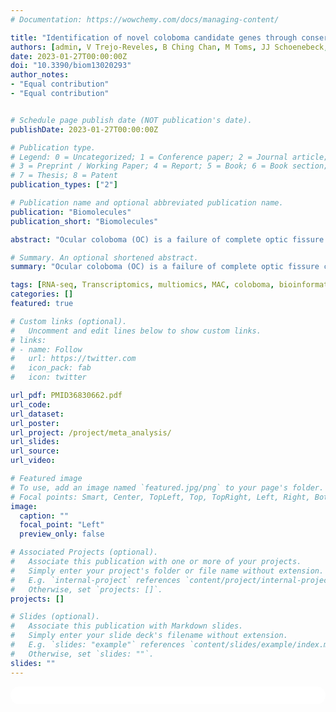 ```yaml
---
# Documentation: https://wowchemy.com/docs/managing-content/

title: "Identification of novel coloboma candidate genes through conserved gene expression analyses across four vertebrate species"
authors: [admin, V Trejo-Reveles, B Ching Chan, M Toms, JJ Schoenebeck, Genomics England Research Consortium, M Moosajee, J Rainger]
date: 2023-01-27T00:00:00Z
doi: "10.3390/biom13020293"
author_notes:
- "Equal contribution"
- "Equal contribution"


# Schedule page publish date (NOT publication's date).
publishDate: 2023-01-27T00:00:00Z

# Publication type.
# Legend: 0 = Uncategorized; 1 = Conference paper; 2 = Journal article;
# 3 = Preprint / Working Paper; 4 = Report; 5 = Book; 6 = Book section;
# 7 = Thesis; 8 = Patent
publication_types: ["2"]

# Publication name and optional abbreviated publication name.
publication: "Biomolecules"
publication_short: "Biomolecules"

abstract: "Ocular coloboma (OC) is a failure of complete optic fissure closure during embryonic development and presents as a tissue defect along the proximal distal axis of the ventral eye. It is classed as part of the clinical spectrum of structural eye malformations with microphthalmia and anophthalmia, collectively abbreviated to MAC. Despite deliberate attempts to identify causative variants in MAC, many patients remain without a genetic diagnosis. To reveal potential candidate genes, we utilised transcriptomes experimentally generated from embryonic eye tissues derived from human, mouse, zebrafish, and chicken at stages coincident with optic fissure closure. Our in-silico analyses found 10 genes with optic fissure specific enriched expression: *ALDH1A3*, *BMPR1B*, *EMX2*, *EPHB3*, *NID1*, *NTN1*, *PAX2*, *SMOC1*, *TENM3*, and *VAX1*. In situ hybridization revealed that all 10 genes were broadly expressed ventrally in the developing eye, but that only PAX2 and NTN1 were expressed in cells at the edges of the optic fissure margin. Of these conserved optic fissure genes, *EMX2*, *NID1*, and *EPHB3* have not previously been associated with human MAC cases. Targeted genetic manipulation in zebrafish embryos using CRISPR/Cas9 caused the developmental MAC phenotype for emx2 and ephb3. We scrutined available whole genome sequencing datasets from MAC patients and identified a range of variants with plausible causality. In combination our data suggest that expression of genes involved in ventral eye development are conserved across a range of vertebrate species, and that *EMX2*, *NID1*, and *EPHB3* are candidate loci that should be adopted into clinical diagnostic screens for patients with structural eye malformations."

# Summary. An optional shortened abstract.
summary: "Ocular coloboma (OC) is a failure of complete optic fissure closure during embryonic development and presents as a tissue defect along the proximal distal axis of the ventral eye. It is classed as part of the clinical spectrum of structural eye malformations with microphthalmia and anophthalmia, collectively abbreviated to MAC. Despite deliberate attempts to identify causative variants in MAC, many patients remain without a genetic diagnosis. To reveal potential candidate genes, we utilised transcriptomes experimentally generated from embryonic eye tissues derived from human, mouse, zebrafish, and chicken at stages coincident with optic fissure closure"

tags: [RNA-seq, Transcriptomics, multiomics, MAC, coloboma, bioinformatics]
categories: []
featured: true

# Custom links (optional).
#   Uncomment and edit lines below to show custom links.
# links:
# - name: Follow
#   url: https://twitter.com
#   icon_pack: fab
#   icon: twitter

url_pdf: PMID36830662.pdf
url_code:
url_dataset:
url_poster:
url_project: /project/meta_analysis/
url_slides:
url_source:
url_video:

# Featured image
# To use, add an image named `featured.jpg/png` to your page's folder. 
# Focal points: Smart, Center, TopLeft, Top, TopRight, Left, Right, BottomLeft, Bottom, BottomRight.
image:
  caption: ""
  focal_point: "Left"
  preview_only: false

# Associated Projects (optional).
#   Associate this publication with one or more of your projects.
#   Simply enter your project's folder or file name without extension.
#   E.g. `internal-project` references `content/project/internal-project/index.md`.
#   Otherwise, set `projects: []`.
projects: []

# Slides (optional).
#   Associate this publication with Markdown slides.
#   Simply enter your slide deck's filename without extension.
#   E.g. `slides: "example"` references `content/slides/example/index.md`.
#   Otherwise, set `slides: ""`.
slides: ""
---
```


<script type='text/javascript' src='https://d1bxh8uas1mnw7.cloudfront.net/assets/embed.js'></script>

<html>
  <style>
    section {
        background: white;
        color: black;
        border-radius: 1em;
        padding: 1em;
        left: 50% }
    #inner {
        display: inline-block;
        display: flex;
        align-items: center;
        justify-content: center }
  </style>
  <section>
    <div id="inner">
      <span style="float:left"; class="__dimensions_badge_embed__" data-doi="10.3390/biom13020293" data-hide-zero-citations="true" data-legend="always">
      </span><script async src="https://badge.dimensions.ai/badge.js" charset="utf-8"></script>
      <div  style="float:right"; data-link-target="_blank" data-badge-details="right" data-badge-type="medium-donut"
      data-doi="10.3390/biom13020293"   data-condensed="true" data-hide-no-mentions="true" class="altmetric-embed"></div>
    </div>
    <div id="inner">
      <script type="text/javascript" src="//cdn.plu.mx/widget-details.js"></script>
        <a href="https://plu.mx/plum/a/?doi=10.3390/biom13020293" 
          data-orientation="horizontal" 
          data-no-link="true"
          data-hide-print="true"
          class="plumx-details" 
          data-site="plum" 
          data-hide-when-empty="true">
        </a>
    </div>
  </section>
